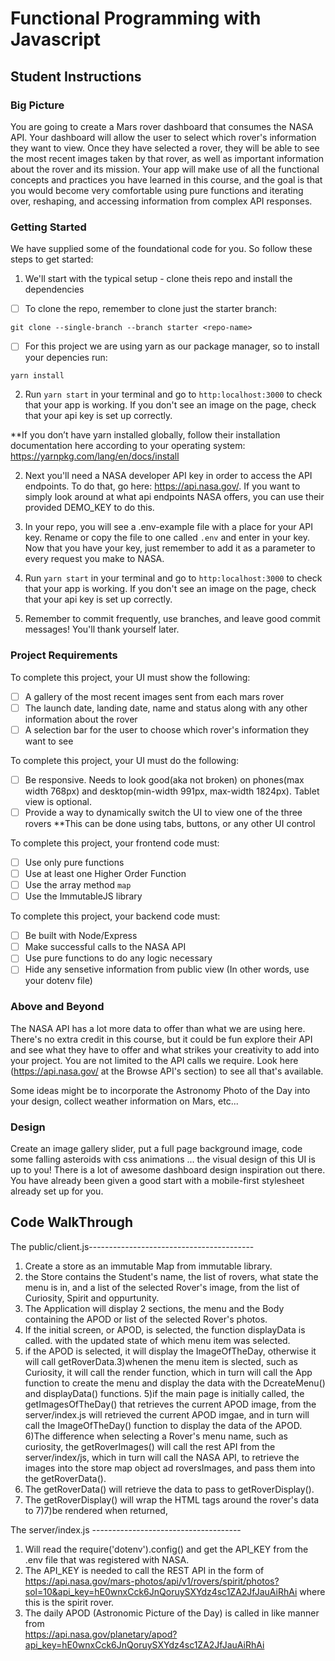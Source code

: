 # Functional Programming with Javascript 

## Student Instructions

### Big Picture

You are going to create a Mars rover dashboard that consumes the NASA API. Your dashboard will allow the user to select which rover's information they want to view. Once they have selected a rover, they will be able to see the most recent images taken by that rover, as well as important information about the rover and its mission. Your app will make use of all the functional concepts and practices you have learned in this course, and the goal is that you would become very comfortable using pure functions and iterating over, reshaping, and accessing information from complex API responses. 

### Getting Started

We have supplied some of the foundational code for you. So follow these steps to get started:

1. We'll start with the typical setup - clone theis repo and install the dependencies

 - [ ] To clone the repo, remember to clone just the starter branch:

```git clone --single-branch --branch starter <repo-name>```

 - [ ] For this project we are using yarn as our package manager, so to install your depencies run:

```yarn install``` 

2. Run `yarn start` in your terminal and go to `http:localhost:3000` to check that your app is working. If you don't see an image on the page, check that your api key is set up correctly.



**If you don’t have yarn installed globally, follow their installation documentation here according to your operating system: https://yarnpkg.com/lang/en/docs/install

2. Next you'll need a NASA developer API key in order to access the API endpoints. To do that, go here: https://api.nasa.gov/. If you want to simply look around at what api endpoints NASA offers, you can use their provided DEMO_KEY to do this.

3. In your repo, you will see a .env-example file with a place for your API key. Rename or copy the file to one called `.env` and enter in your key. Now that you have your key, just remember to add it as a parameter to every request you make to NASA.

5. Run `yarn start` in your terminal and go to `http:localhost:3000` to check that your app is working. If you don't see an image on the page, check that your api key is set up correctly.

6. Remember to commit frequently, use branches, and leave good commit messages! You'll thank yourself later.

### Project Requirements

To complete this project, your UI must show the following:

- [ ] A gallery of the most recent images sent from each mars rover
- [ ] The launch date, landing date, name and status along with any other information about the rover
- [ ] A selection bar for the user to choose which rover's information they want to see

To complete this project, your UI must do the following:

- [ ] Be responsive. Needs to look good(aka not broken) on phones(max width 768px) and desktop(min-width 991px, max-width 1824px). Tablet view is optional.
- [ ] Provide a way to dynamically switch the UI to view one of the three rovers 
**This can be done using tabs, buttons, or any other UI control

To complete this project, your frontend code must:

- [ ] Use only pure functions
- [ ] Use at least one Higher Order Function
- [ ] Use the array method `map`
- [ ] Use the ImmutableJS library

To complete this project, your backend code must:

- [ ] Be built with Node/Express
- [ ] Make successful calls to the NASA API
- [ ] Use pure functions to do any logic necessary
- [ ] Hide any sensetive information from public view (In other words, use your dotenv file)

### Above and Beyond

The NASA API has a lot more data to offer than what we are using here. There's no extra credit in this course, but it could be fun explore their API and see what they have to offer and what strikes your creativity to add into your project. You are not limited to the API calls we require. Look here (https://api.nasa.gov/ at the Browse API's section) to see all that's available.

Some ideas might be to incorporate the Astronomy Photo of the Day into your design, collect weather information on Mars, etc...

### Design

Create an image gallery slider, put a full page background image, code some falling asteroids with css animations ... the visual design of this UI is up to you! There is a lot of awesome dashboard design inspiration out there. You have already been given a good start with a mobile-first stylesheet already set up for you. 

## Code WalkThrough


The public/client.js-----------------------------------------

1) Create a store as an immutable Map from immutable library.
2) the Store contains the Student's name, the list of rovers, what state the menu is in, and a list of the selected Rover's image, from the list of Curiosity, Spirit and oppurtunity. 
3) The Application will display 2 sections, the menu and the Body containing the APOD or list of the selected Rover's photos. 
3) If the initial screen, or APOD, is selected, the function displayData is called. with the updated state of which menu item was selected.
4) if the APOD is selected, it will display the ImageOfTheDay, otherwise it will call getRoverData.3)whenen the menu item is slected, such as Curiosity, it will call the render function, which in turn will call the App function to create the menu and display the data with the DcreateMenu() and displayData() functions.
5)if the main page is initially called, the getImagesOfTheDay() that retrieves the current APOD image, from the server/index.js will retrieved the current APOD imgae, and in turn will call the ImageOfTheDay() function to display the data of the APOD.
6)The difference when selecting a Rover's menu name, such as curiosity, the getRoverImages() will call the rest API from the server/index/js, which in turn will call the NASA API, to retrieve the images into the store map object ad roversImages, and pass them into the getRoverData().
7) The getRoverData() will retrieve the data  to pass to getRoverDisplay().
9) The getRoverDisplay() will wrap the HTML tags around the rover's data to 7)7)be rendered when returned, 

The server/index.js -------------------------------------
1)  Will read the require('dotenv').config() and get the API_KEY from the .env file that was registered with NASA.
2)  The API_KEY is needed to call the REST API in the form of https://api.nasa.gov/mars-photos/api/v1/rovers/spirit/photos?sol=10&api_key=hE0wnxCck6JnQoruySXYdz4sc1ZA2JfJauAiRhAi where this is the
spirit rover. 
3) The daily APOD (Astronomic Picture of the Day) is called in like manner from  
https://api.nasa.gov/planetary/apod?api_key=hE0wnxCck6JnQoruySXYdz4sc1ZA2JfJauAiRhAi

